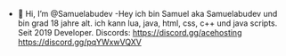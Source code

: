 - 👋 Hi, I’m @Samuelabudev
-Hey ich bin Samuel aka Samuelabudev und bin grad 18 jahre alt.
ich kann lua, java, html, css, c++ und  java scripts.
Seit 2019 Developer.
Discords:
https://discord.gg/acehosting
https://discord.gg/pqYWxwVQXV
<!---
Samuelabudev/Samuelabudev is a ✨ special ✨ repository because its `README.md` (this file) appears on your GitHub profile.
You can click the Preview link to take a look at your changes.
--->

